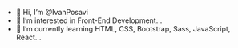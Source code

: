 - 👋 Hi, I’m @IvanPosavi
- 👀 I’m interested in Front-End Development...
- 🌱 I’m currently learning HTML, CSS, Bootstrap, Sass, JavaScript, React...

<!---
IvanPosavi/IvanPosavi is a ✨ special ✨ repository because its `README.md` (this file) appears on your GitHub profile.
You can click the Preview link to take a look at your changes.
--->
